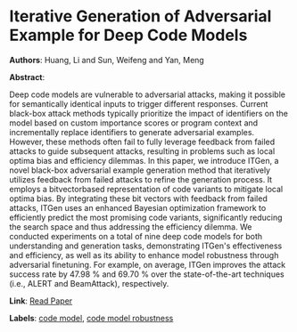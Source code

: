 # Iterative Generation of Adversarial Example for Deep Code Models

**Authors**: Huang, Li and Sun, Weifeng and Yan, Meng

**Abstract**:

Deep code models are vulnerable to adversarial attacks, making it possible for semantically identical inputs to trigger different responses. Current black-box attack methods typically prioritize the impact of identifiers on the model based on custom importance scores or program context and incrementally replace identifiers to generate adversarial examples. However, these methods often fail to fully leverage feedback from failed attacks to guide subsequent attacks, resulting in problems such as local optima bias and efficiency dilemmas. In this paper, we introduce ITGen, a novel black-box adversarial example generation method that iteratively utilizes feedback from failed attacks to refine the generation process. It employs a bitvectorbased representation of code variants to mitigate local optima bias. By integrating these bit vectors with feedback from failed attacks, ITGen uses an enhanced Bayesian optimization framework to efficiently predict the most promising code variants, significantly reducing the search space and thus addressing the efficiency dilemma. We conducted experiments on a total of nine deep code models for both understanding and generation tasks, demonstrating ITGen's effectiveness and efficiency, as well as its ability to enhance model robustness through adversarial finetuning. For example, on average, ITGen improves the attack success rate by 47.98 % and 69.70 % over the state-of-the-art techniques (i.e., ALERT and BeamAttack), respectively.

**Link**: [Read Paper](https://doi.ieeecomputersociety.org/10.1109/ICSE55347.2025.00086)

**Labels**: [code model](../../labels/code_model.md), [code model robustness](../../labels/code_model_robustness.md)
